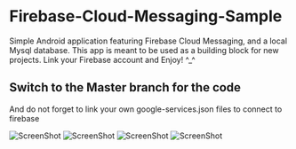 # Firebase-Cloud-Messaging-Sample
Simple Android application featuring Firebase Cloud Messaging, and a local Mysql database. This app is meant to be used as a building block for new projects. Link your Firebase account and Enjoy! ^_^

## Switch to the Master branch for the code
And do not forget to link your own google-services.json files to connect to firebase

![ScreenShot](https://github.com/yankev07/Firebase-Cloud-Messaging-Sample/blob/fd835f9e85ea4b313edff434c52879e05075e4d9/Screenshot_1631130318.png)
![ScreenShot](https://github.com/yankev07/Firebase-Cloud-Messaging-Sample/blob/fd835f9e85ea4b313edff434c52879e05075e4d9/Screenshot_1631130375.png)
![ScreenShot](https://github.com/yankev07/Firebase-Cloud-Messaging-Sample/blob/fd835f9e85ea4b313edff434c52879e05075e4d9/Screenshot_1631130422.png)
![ScreenShot](https://github.com/yankev07/Firebase-Cloud-Messaging-Sample/blob/fd835f9e85ea4b313edff434c52879e05075e4d9/Screenshot_1631130413.png)
